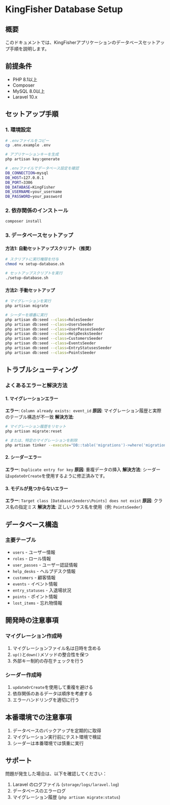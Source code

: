 # KingFisher Database Setup

## 概要
このドキュメントでは、KingFisherアプリケーションのデータベースセットアップ手順を説明します。

## 前提条件
- PHP 8.1以上
- Composer
- MySQL 8.0以上
- Laravel 10.x

## セットアップ手順

### 1. 環境設定
```bash
# .envファイルをコピー
cp .env.example .env

# アプリケーションキーを生成
php artisan key:generate

# .envファイルでデータベース設定を確認
DB_CONNECTION=mysql
DB_HOST=127.0.0.1
DB_PORT=3306
DB_DATABASE=KingFisher
DB_USERNAME=your_username
DB_PASSWORD=your_password
```

### 2. 依存関係のインストール
```bash
composer install
```

### 3. データベースセットアップ

#### 方法1: 自動セットアップスクリプト（推奨）
```bash
# スクリプトに実行権限を付与
chmod +x setup-database.sh

# セットアップスクリプトを実行
./setup-database.sh
```

#### 方法2: 手動セットアップ
```bash
# マイグレーションを実行
php artisan migrate

# シーダーを順番に実行
php artisan db:seed --class=RolesSeeder
php artisan db:seed --class=UsersSeeder
php artisan db:seed --class=UserPassesSeeder
php artisan db:seed --class=HelpDesksSeeder
php artisan db:seed --class=CustomersSeeder
php artisan db:seed --class=EventsSeeder
php artisan db:seed --class=EntryStatusesSeeder
php artisan db:seed --class=PointsSeeder
```

## トラブルシューティング

### よくあるエラーと解決方法

#### 1. マイグレーションエラー
**エラー**: `Column already exists: event_id`
**原因**: マイグレーション履歴と実際のテーブル構造が不一致
**解決方法**:
```bash
# マイグレーション履歴をリセット
php artisan migrate:reset

# または、特定のマイグレーションを削除
php artisan tinker --execute="DB::table('migrations')->where('migration', '2025_06_25_022419_remove_event_id_from_entry_statuses_table')->delete();"
```

#### 2. シーダーエラー
**エラー**: `Duplicate entry for key`
**原因**: 重複データの挿入
**解決方法**: シーダーは`updateOrCreate`を使用するように修正済みです。

#### 3. モデルが見つからないエラー
**エラー**: `Target class [Database\Seeders\Points] does not exist`
**原因**: クラス名の指定ミス
**解決方法**: 正しいクラス名を使用（例: `PointsSeeder`）

## データベース構造

### 主要テーブル
- `users` - ユーザー情報
- `roles` - ロール情報
- `user_passes` - ユーザー認証情報
- `help_desks` - ヘルプデスク情報
- `customers` - 顧客情報
- `events` - イベント情報
- `entry_statuses` - 入退場状況
- `points` - ポイント情報
- `lost_items` - 忘れ物情報

## 開発時の注意事項

### マイグレーション作成時
1. マイグレーションファイル名は日時を含める
2. `up()`と`down()`メソッドの整合性を保つ
3. 外部キー制約の存在チェックを行う

### シーダー作成時
1. `updateOrCreate`を使用して重複を避ける
2. 依存関係のあるデータは順序を考慮する
3. エラーハンドリングを適切に行う

## 本番環境での注意事項

1. データベースのバックアップを定期的に取得
2. マイグレーション実行前にテスト環境で検証
3. シーダーは本番環境では慎重に実行

## サポート

問題が発生した場合は、以下を確認してください：
1. Laravel のログファイル (`storage/logs/laravel.log`)
2. データベースのエラーログ
3. マイグレーション履歴 (`php artisan migrate:status`) 